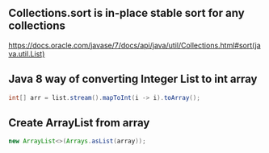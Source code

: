 
## Collections.sort is in-place stable sort for any collections

https://docs.oracle.com/javase/7/docs/api/java/util/Collections.html#sort(java.util.List)

## Java 8 way of converting Integer List to int array

```java
int[] arr = list.stream().mapToInt(i -> i).toArray();
```

## Create ArrayList from array

```java
new ArrayList<>(Arrays.asList(array));
```